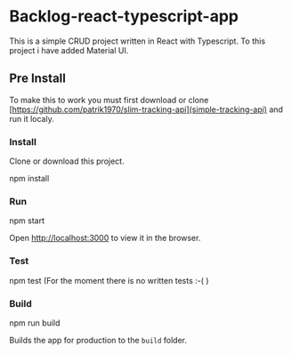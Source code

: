 # Backlog-react-typescript-app

This is a simple CRUD project written in React with Typescript. To this project i have added Material UI.

## Pre Install

To make this to work you must first download or clone [https://github.com/patrik1970/slim-tracking-api](simple-tracking-api) and run it localy.

### Install

Clone or download this project.

npm install

### Run

npm start

Open [http://localhost:3000](http://localhost:3000) to view it in the browser.

### Test

npm test (For the moment there is no written tests :-( )

### Build

npm run build

Builds the app for production to the `build` folder.
